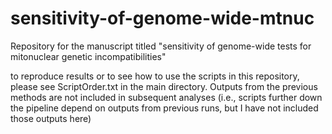 # sensitivity-of-genome-wide-mtnuc
Repository for the manuscript titled "sensitivity of genome-wide tests for mitonuclear genetic incompatibilities"

to reproduce results or to see how to use the scripts in this repository, please see ScriptOrder.txt in the main directory. Outputs from the previous methods are not included in subsequent analyses (i.e., scripts further down the pipeline depend on outputs from previous runs, but I have not included those outputs here)

